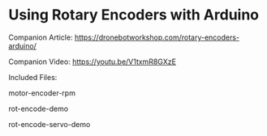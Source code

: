 # Using Rotary Encoders with Arduino
 
Companion Article: https://dronebotworkshop.com/rotary-encoders-arduino/

Companion Video: https://youtu.be/V1txmR8GXzE

Included Files:

motor-encoder-rpm

rot-encode-demo

rot-encode-servo-demo
